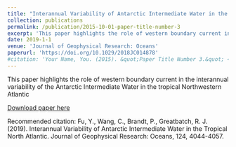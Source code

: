 ```yaml
---
title: "Interannual Variability of Antarctic Intermediate Water in the Tropical North Atlantic"
collection: publications
permalink: /publication/2015-10-01-paper-title-number-3
excerpt: 'This paper highlights the role of western boundary current in the interannual variability of the Antarctic Intermediate Water in the tropical Northwestern Atlantic.'
date: 2019-1-1
venue: 'Journal of Geophysical Research: Oceans'
paperurl: 'https://doi.org/10.1029/2018JC014878'
#citation: 'Your Name, You. (2015). &quot;Paper Title Number 3.&quot; <i>Journal 1</i>. 1(3).'
---
```

This paper highlights the role of western boundary current in the interannual variability of the Antarctic Intermediate Water in the tropical Northwestern Atlantic

[Download paper here](http://fuyao5411.github.io/papers/Fu2019.pdf)

Recommended citation: Fu, Y., Wang, C., Brandt, P., Greatbatch, R. J. (2019). Interannual Variability of Antarctic Intermediate Water in the Tropical North Atlantic. Journal of Geophysical Research: Oceans, 124, 4044-4057.